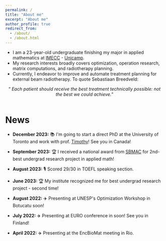 ```yaml
---
permalink: /
title: "About me"
excerpt: "About me"
author_profile: true
redirect_from: 
  - /about/
  - /about.html
---
```



- I am a 23-year-old undergraduate finishing my major in applied mathematics at [IMECC](https://www.ime.unicamp.br) - [Unicamp](https://www.unicamp.br/unicamp/).
- My research interests broadly covers optimization, operation research, matrix computations, and radiotherapy planning.
- Currently, I endeavor to improve and automate treatment planning for external beam radiotherapy.
To quote Sebastiaan Breedveld:

<div style="text-align: center;">
  <q> <i>Each patient should receive the best treatment technically possible: not the best we could achieve.</i></q>
</div>

<br>

# **News**

- **December 2023:** 📚 I'm going to start a direct PhD at the University of Toronto and work with prof. [Timothy](https://chan.mie.utoronto.ca/)! See you in Canada!

- **September 2023:** 🏆 I received a national award from [SBMAC](https://www.sbmac.org.br/premio-iniciacao-cientifica/) for 2nd-best undergrad research project in applied math!

- **August 2023:** 🎙️ Scored 29/30 in TOEFL speaking section.

- **June 2023:** 🏆 My institute recognized me for best undergrad research project - second time!

- **August 2022:** ✈️ Presenting at UNESP's Optimization Workshop in Botucatu soon!

- **July 2022:** ✈️ Presenting at EURO conference in soon! See you in Finland!

- **April 2022:** ✈️ Presenting at the EncBioMat meeting in Rio.

<br>

<br>

<br>

<br>

<!---
<div style="text-align: center;">
  Accesses to this website in the last thirty days:
</div>

<script type='text/javascript' id='clustrmaps' src='//cdn.clustrmaps.com/map_v2.js?cl=ffffff&w=a&t=tt&d=jly5PbL24qrN6G0jQChKIjqNHiRrn7DuWSqT36LFAVA'></script>
-->
